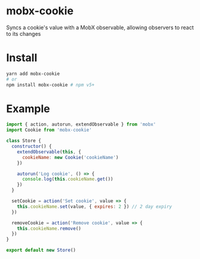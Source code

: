 # mobx-cookie

Syncs a cookie's value with a MobX observable, allowing observers to react to its changes

# Install

```bash
yarn add mobx-cookie
# or
npm install mobx-cookie # npm v5+
```

# Example

```js
import { action, autorun, extendObservable } from 'mobx'
import Cookie from 'mobx-cookie'

class Store {
  constructor() {
    extendObservable(this, {
      cookieName: new Cookie('cookieName')
    })

    autorun('Log cookie', () => {
      console.log(this.cookieName.get())
    })
  }

  setCookie = action('Set cookie', value => {
    this.cookieName.set(value, { expires: 2 }) // 2 day expiry
  })

  removeCookie = action('Remove cookie', value => {
    this.cookieName.remove()
  })
}

export default new Store()
```
